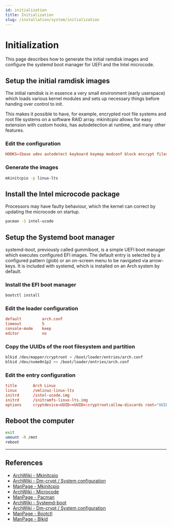 ```yaml
---
id: initialization
title: Initialization
slug: /installation/system/initialization
---
```


<head>
  <title>System initialization | Arcadia</title>
</head>

# Initialization

This page describes how to generate the initial ramdisk images and configure the systemd boot manager for UEFI and the Intel microcode.

## Setup the initial ramdisk images

The initial ramdisk is in essence a very small environment (early userspace) which loads various kernel modules and sets up necessary things before handing over control to init.

This makes it possible to have, for example, encrypted root file systems and root file systems on a software RAID array. mkinitcpio allows for easy extension with custom hooks, has autodetection at runtime, and many other features.

### Edit the configuration

``` conf title="/etc/mkinitcpio.conf"
HOOKS=(base udev autodetect keyboard keymap modconf block encrypt filesystems fsck)
```

### Generate the images

``` bash
mkinitcpio -p linux-lts
```

## Install the Intel microcode package

Processors may have faulty behaviour, which the kernel can correct by updating the microcode on startup.

``` bash
pacman -S intel-ucode
```

## Setup the Systemd boot manager

systemd-boot, previously called gummiboot, is a simple UEFI boot manager which executes configured EFI images. The default entry is selected by a configured pattern (glob) or an on-screen menu to be navigated via arrow-keys. It is included with systemd, which is installed on an Arch system by default.

### Install the EFI boot manager

``` bash
bootctl install
```

### Edit the loader configuration

``` conf title="/boot/loader/loader.conf"
default         arch.conf
timeout         5
console-mode    keep
editor          no
```

### Copy the UUIDs of the root filesystem and partition

``` bash
blkid /dev/mapper/cryptroot > /boot/loader/entries/arch.conf
blkid /dev/nvme0n1p2 >> /boot/loader/entries/arch.conf
```

### Edit the entry configuration

``` conf title="/boot/loader/entries/arch.conf"
title       Arch Linux
linux       /vmlinuz-linux-lts
initrd      /intel-ucode.img
initrd      /initramfs-linux-lts.img
options     cryptdevice=UUID=<UUID>:cryptroot:allow-discards root="UUID=<UUID>" quiet rw
```

## Reboot the computer

``` bash
exit
umount -R /mnt
reboot
```

---

## References

- [ArchWiki - Mkinitcpio](https://wiki.archlinux.org/index.php/Mkinitcpio)
- [ArchWiki - Dm-crypt / System configuration](https://wiki.archlinux.org/index.php/Dm-crypt/System_configuration#Using_sd-encrypt_hook)
- [ManPage - Mkinitcpio](https://jlk.fjfi.cvut.cz/arch/manpages/man/core/mkinitcpio/mkinitcpio.8.en)
- [ArchWiki - Microcode](https://wiki.archlinux.org/index.php/Microcode)
- [ManPage - Pacman](https://jlk.fjfi.cvut.cz/arch/manpages/man/core/pacman/pacman.8.en)
- [ArchWiki - Systemd-boot](https://wiki.archlinux.org/index.php/Systemd-boot)
- [ArchWiki - Dm-crypt / System configuration](https://wiki.archlinux.org/index.php/Dm-crypt/System_configuration#Using_sd-encrypt_hook)
- [ManPage - Bootctl](https://jlk.fjfi.cvut.cz/arch/manpages/man/core/systemd/bootctl.1.en)
- [ManPage - Blkid](https://jlk.fjfi.cvut.cz/arch/manpages/man/core/util-linux/blkid.8.en)